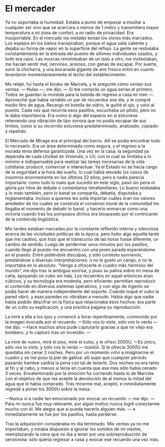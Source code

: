 # El mercader
Ya no soportaba la humedad. Estaba a punto de empezar a insultar a cualquier ser vivo que se acercara a menos de 1 metro y transmitiera mayor temperatura a mi zona de confort, a mi radio de privacidad. Era insoportable. En el mercado los metales tenían los olores más marcados. Los espejos en los baños transpiraban, porque el agua salía caliente y dejaba su forma de vapor en la superficie del reflejo. La gente se resbalaba constantemente en la entrada del puesto de sillones individuales usados, y todo era caos. Las moscas revoloteaban de un lado a otro, me molestaban, me hacían sentir mal, nervioso, ansioso, con ganas de escapar. Por suerte, sonó la chicharra, y una bocanada gigante de aire fresco entró en cuanto levantaron momentaneamente el techo del establecimiento.

Me relajé, fuí hasta el kiosko de Marcela, y le pregunté cómo venían sus ventas. — Nulas —, me dijo. — Si me comprás un agua serías el primero. Todos se guardan la moneda para la bebida de regreso a casa en tren —. Aproveché que había vendido un par de recuerdos ese día, y le compré medio litro de agua. Recargó mi botella de vidrio, le guiñé el ojo, y volví al puesto. Cada vez que recorría esos pasillos, escuchaba un pitido, pero no le daba importancia. Era como si algo del espacio en sí estuviese reteniendo una vibración de tipo sonora que no podía escapar de sus límites, como si su recorrido estuviese predeterminado, analizado, copiado y repetido.

El Mercado de Mirage era el principal del barrio. Allí se podía encontrar todo lo necesario. Era un área determinada como segura, y el regreso a la morada tenía defensa garantizada. Una vez en la casa, la seguridad ya dependía de cada *Unidad de Vivienda*, o UV, con lo cual se limitaba a lo mínimo e indispensable para realizar las tareas necesarias de la vida cotidiana: producir, comerciar e interactuar. Ya el Estado no se hacía cargo de la seguridad a la hora del sueño, lo cual había elevado los casos de insomnio enormemente en los últimos 22 años, pero a nadie parecía importarle: como todo lo malo que sucedió en este siglo, pasó sin pena ni gloria por hilos de debate o comentarios intrafamiliares. Lo bueno resbalaba y lo malo también, pero lo banal se compartía, debatía, disputaba y reglamentaba. Incluso a quienes les solía importar cuáles eran los valores alrededor de los cuales se construía el consenso moral de la comunidad les llegaba el momento de debatir lo banal, y hacerlo enmarcar como una victoria cuando tras los pomposos dichos era  bloqueado por el contricante de la contienda lingüística.

Mis tardes estaban marcadas por la constante reflexión interna y silenciosa acerca de las vicisitudes políticas de la época, pero hubo algo aquella tarde que me cautivó, que hizo que el transcurso de las horas fuese diferente, un cambio de sentido. Luego de perdermer unos minutos por los pasillos, cuando llego al puesto me encuentro con una joven parada esperándome en el puesto. Entré pidiéndole disculpas, y sólo contesto sonriendo, prestándose a diversas interpretaciones: o no le gustó un carajo, o no le importaba en lo absoluto. “Vengo a ofrecerte el cuadro más hermoso del mundo”, me dijo tras la ambigua sonrisa,  y puso su palma sobre mi mesa de caña, apoyando un cubo sin más. Los recuerdos en aquel entonces eran cúbicos, y su tecnología era modesta, pero eficiente: permitían reproducir el contenido en diversos sistemas operativos, y con algo de ingenio se podía hacer de manera independiente del soporte. Cuando toqué el cubo la pared vibró, y esas paredes no vibraban a menudo. Había algo que nadie había podido descifrar en la física que relacionaba esos hechos: era parte de un culto su explicación, y una práctica pagana su reproducción.

La miré a ella a los ojos y comencé a llorar repentinamente, conmovido por la imagen evocada por el recuerdo. —Sólo vos lo viste, sólo vos lo verás — me dijo. —Hace muchos años pude capturarlo gracias a que mi viejo era bombero, y lo capturó tras un incendio. —

La miré de nuevo, miré el piso, miré el cubo, y le ofrecí 2000U. —Es único, sólo vos lo viste, y sólo vos lo verás — insistió. Si le ofrecía 3000U me quedaba sin cenar 2 noches. Pero por un momento volví a imaginarme el cuadro y se me puso la piel de gallina: allí supe que cualquier período pasando hambre valdría la pena con tal de tenerlo. Dos noches no era tanto al fin y al cabo, y menos si tenía en cuenta que ese mes sólo había cenado 3 veces. Envalentonado por la emoción fui corriendo hasta lo de Marcela con el objetivo de que me acepte la devolución de al menos la mitad del agua que le había comprado. Tras mirarme mal, aceptó, e inmediatamente regresé a poner los 3000U sobre la mesa.

—Nunca vi a nadie tan emocionado por evocar un recuerdo — me dijo. — Para mi nunca fue muy relevante, por algún motivo nunca logré conectarme mucho con él. Me alegra que si pueda hacerlo alguien más. — e inmediatamente se fue por los pasillos, hasta perderse.

Tras la adquisición consideraba mi día terminado. Mis ventas ya no me importaban, y estaba dispuesto a ignorar los sonidos de mi vientre, reemplazando la cena que no iba a tener por una sobreproducción de serotonina: sólo quería regresar a casa y evocar ese recuerdo una vez más.